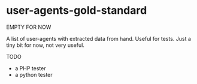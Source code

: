 # user-agents-gold-standard

EMPTY FOR NOW

A list of user-agents with extracted data from hand. Useful for tests. Just a tiny bit for now,
not very useful.

TODO

- a PHP tester
- a python tester